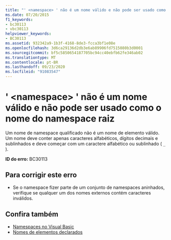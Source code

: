 ```yaml
---
title: "' <namespace> ' não é um nome válido e não pode ser usado como o nome do namespace raiz"
ms.date: 07/20/2015
f1_keywords:
- bc30113
- vbc30113
helpviewer_keywords:
- BC30113
ms.assetid: 932342a9-1b3f-4168-8de3-fcca3bf1e08e
ms.openlocfilehash: 3d6ca29136d2db3e6ab89906fd7515080b3d0001
ms.sourcegitcommit: bf5c5850654187705bc94cc40ebfb62fe346ab02
ms.translationtype: MT
ms.contentlocale: pt-BR
ms.lasthandoff: 09/23/2020
ms.locfileid: "91083547"
---
```

# <a name="namespace-is-not-a-valid-name-and-cannot-be-used-as-the-root-namespace-name"></a>' \<namespace> ' não é um nome válido e não pode ser usado como o nome do namespace raiz

Um nome de namespace qualificado não é um nome de elemento válido. Um nome deve conter apenas caracteres alfabéticos, dígitos decimais e sublinhados e deve começar com um caractere alfabético ou sublinhado ( `_` ).  
  
 **ID do erro:** BC30113  
  
## <a name="to-correct-this-error"></a>Para corrigir este erro  
  
- Se o namespace fizer parte de um conjunto de namespaces aninhados, verifique se qualquer um dos nomes externos contém caracteres inválidos.  
  
## <a name="see-also"></a>Confira também

- [Namespaces no Visual Basic](../programming-guide/program-structure/namespaces.md)
- [Nomes de elementos declarados](../programming-guide/language-features/declared-elements/declared-element-names.md)
